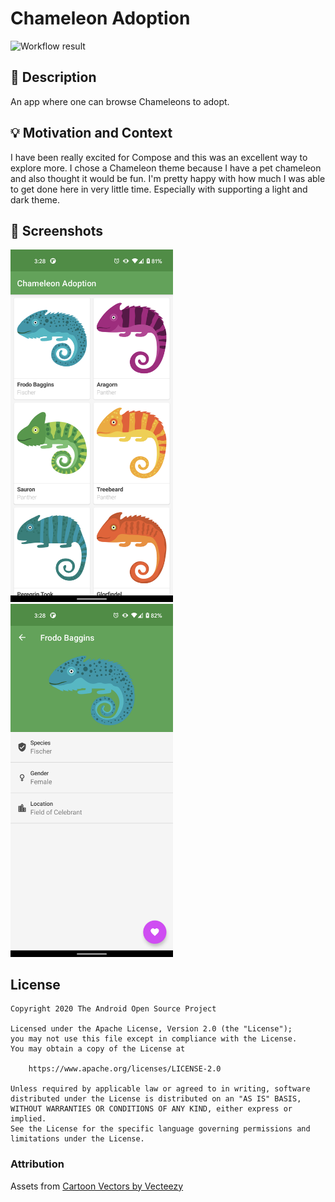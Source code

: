 # Chameleon Adoption

<!--- Replace <OWNER> with your Github Username and <REPOSITORY> with the name of your repository. -->
<!--- You can find both of these in the url bar when you open your repository in github. -->
![Workflow result](https://github.com/torresmi/compose-pet-adoption/workflows/Check/badge.svg)


## :scroll: Description
<!--- Describe your app in one or two sentences -->
An app where one can browse Chameleons to adopt.

## :bulb: Motivation and Context
<!--- Optionally point readers to interesting parts of your submission. -->
<!--- What are you especially proud of? -->
I have been really excited for Compose and this was an excellent way to explore more.
I chose a Chameleon theme because I have a pet chameleon and also thought it would be fun.
I'm pretty happy with how much I was able to get done here in very little time. Especially with
supporting a light and dark theme.

## :camera_flash: Screenshots
<!-- You can add more screenshots here if you like -->
<img src="/results/screenshot_1.png" width="260">&emsp;<img src="/results/screenshot_2.png" width="260">

## License
```
Copyright 2020 The Android Open Source Project

Licensed under the Apache License, Version 2.0 (the "License");
you may not use this file except in compliance with the License.
You may obtain a copy of the License at

    https://www.apache.org/licenses/LICENSE-2.0

Unless required by applicable law or agreed to in writing, software
distributed under the License is distributed on an "AS IS" BASIS,
WITHOUT WARRANTIES OR CONDITIONS OF ANY KIND, either express or implied.
See the License for the specific language governing permissions and
limitations under the License.
```

### Attribution
Assets from [Cartoon Vectors by Vecteezy](https://www.vecteezy.com/free-vector/cartoon)
